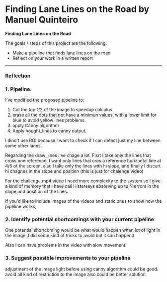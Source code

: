 # **Finding Lane Lines on the Road by Manuel Quinteiro** 


**Finding Lane Lines on the Road**

The goals / steps of this project are the following:
* Make a pipeline that finds lane lines on the road
* Reflect on your work in a written report


[//]: # (Image References)

[image1]: ./examples/grayscale.jpg "Grayscale"

---

### Reflection

### 1. Pipeline.

I've modified the proposed pipeline to:

1) Cut the top 1/2 of the image to speedup calculus
2) erase all the dots that not have a minimun values, with a lower limit for blue to avoid yellow lines problems.
3) apply Canny algorithm 
4) Apply hought_lines to canny output.

I dind't use ROI because I want to check if I can detect just my line between some other lanes.

Regarding the draw_lines I've chage a lot.
Fisrt I take only the lines that cross one reference, I want only lines that cros a reference horizontal line at 4/5 of the screen, also I take only the lines with hi slope, and finally I discart hi chagnes in the slope and position (this is just for chalenge video)

For the challenge.mp4 video I need more complexity to the system so I give a kind of memory that I have call Histeresys 
absorving up tu N errors in the slope and position of the lines.

If you'd like to include images of the videos and static ones to show how the pipeline works, 

[image2]: ./test_images_output/video2.png


### 2. Identify potential shortcomings with your current pipeline


One potential shortcoming would be what would happen when lot of light in the image, I did some kind of tricks to avoid but it can happend

Also I can have problems in the video with slow movement.




### 3. Suggest possible improvements to your pipeline

adjustment of the image light before using canny algorithm could be good.
avoid all kind of restriction to the image also could be better solution.